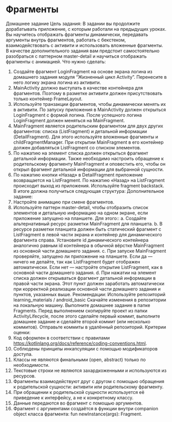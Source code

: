 # Фрагменты

Домашнее задание
Цель задания:
В задании вы продолжите дорабатывать приложение, с которым работали на
предыдущих уроках. Вы научитесь отображать фрагменты динамически, передавать
аргументы внутрь фрагментов, работать с бекстеком, взаимодействовать с активити и
использовать вложенные фрагменты.
В качестве дополнительного задания вам предстоит самостоятельно разобраться с
паттерном master-detail и научиться отображать фрагменты с анимацией.
Что нужно сделать:
1. Создайте фрагмент LoginFragment на основе экрана логина из домашнего
задания модуля “Жизненный цикл Activity”. Перенесите в него логику экрана
логина из активити.
2. MainActivity должно выступать в качестве контейнера для фрагментов. Поэтому
в разметке активити должен присутствовать только контейнер FrameLayout.
3. Используйте транзакции фрагментов, чтобы динамически менять их в активити.
По запуску приложения в MainActivity должен открыться LoginFragment с
формой логина. После успешного логина LoginFragment должен меняться на
MainFragment.
4. MainFragment является родительским фрагментом для двух других
фрагментов: списка (ListFragment) и детальной информации (DetailFragment).
Для этого используйте вложенные фрагменты и childFragmentManager. При
открытии MainFragment в его контейнер должен добавляться ListFragment со
списком элементов.
5. По нажатию на элемент списка должен открыться фрагмент детальной
информации. Также необходимо настроить обращение к родительскому
фрагменту MainFragment и оповестить его, чтобы он открыл фрагмент
детальной информации для выбранной сущности.
6. По нажатию кнопки «Назад» в DetailFragment приложение возвращается на
ListFragment. По нажатию «Назад» на ListFragment происходит выход из
приложения. Используйте fragment backstack.
В итоге должна получиться следующая структура:
Дополнительное задание:
1. Настройте анимацию при смене фрагментов.
2. Используйте паттерн master-detail, чтобы отобразить список элементов и
детальную информацию на одном экране, если приложение запущено на
планшете.
Для этого::
a. Создайте альтернативный ресурс разметки MainFragment для планшета.
b. В ресурсе разметки планшета должен быть статический фрагмент с
ListFragment в левой части экрана и контейнер для динамического
фрагмента справа. Установите id динамического контейнера аналогично
равным id контейнера в обычной вёрстке MainFragment из основной
части домашнего задания.
c. При запуске MainFragment проверяйте, запущено ли приложение на
планшете. Если да — ничего не делайте, так как ListFragment будет
отображен автоматически. Если нет — настройте открытие ListFragment,
как в основной части домашнего задания.
d. При нажатии на элемент списка должен открываться фрагмент
детальной информации в правой части экрана. Этот пункт должен
заработать автоматически при корректной реализации основной части
домашнего задания и пунктов, указанных выше.
Рекомендации:
Используйте репозиторий learning_materials / android_basic
Скачайте изменения в репозитории на локальную машину.
Выполните домашнее задание в папке Fragments.
Перед выполнением скопируйте проект из папки ActivityLifecycle, после этого
сделайте первый коммит, выполните домашнее задание и сделайте второй коммит
(или несколько коммитов). Отправьте коммиты в удалённый репозиторий.
Критерии оценки:
1. Код оформлен в соответствии с правилами
https://kotlinlang.org/docs/reference/coding-conventions.html.
2. Соблюдены принципы инкапсуляции с помощью модификаторов доступа.
3. Классы не являются финальными (open, abstract) только по необходимости.
4. Текстовые строки не являются захардкоженными и используются из ресурсов.
5. Фрагменты взаимодействуют друг с другом с помощью обращения к
родительской сущности: активити или родительскому фрагменту.
6. При обращении к родительской сущности используется её приведение к
интерфейсу, а не к конкретному классу.
7. Данные передаются во фрагмент с помощью аргументов.
8. Фрагмент с аргументами создаётся в функции внутри companion object класса
фрагмента: fun newInstance(args): Fragment.